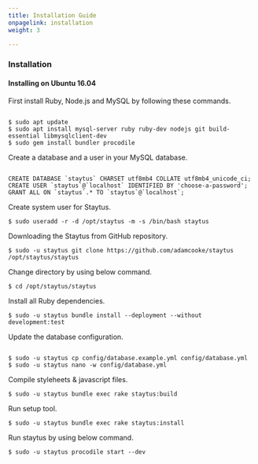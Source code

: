 ```yaml
---
title: Installation Guide
onpagelink: installation
weight: 3

---
```


### Installation

#### Installing on Ubuntu 16.04

First install Ruby, Node.js and MySQL by following these commands.

 ```

$ sudo apt update
$ sudo apt install mysql-server ruby ruby-dev nodejs git build-essential libmysqlclient-dev
$ sudo gem install bundler procodile

```

Create a database and a user in your MySQL database.

 ```

CREATE DATABASE `staytus` CHARSET utf8mb4 COLLATE utf8mb4_unicode_ci;
CREATE USER `staytus`@`localhost` IDENTIFIED BY 'choose-a-password';
GRANT ALL ON `staytus`.* TO `staytus`@`localhost`;

```

Create system user for Staytus.

 ```
$ sudo useradd -r -d /opt/staytus -m -s /bin/bash staytus
```

Downloading the Staytus from GitHub repository.

 ```
$ sudo -u staytus git clone https://github.com/adamcooke/staytus /opt/staytus/staytus
```

Change directory by using below command.

 ```
$ cd /opt/staytus/staytus
```

Install all Ruby dependencies.

 ```
$ sudo -u staytus bundle install --deployment --without development:test
```

Update the database configuration.

 ```

$ sudo -u staytus cp config/database.example.yml config/database.yml
$ sudo -u staytus nano -w config/database.yml

```

Compile styleheets &amp; javascript files.

 ```
$ sudo -u staytus bundle exec rake staytus:build
```

Run setup tool.

 ```
$ sudo -u staytus bundle exec rake staytus:install
```

Run staytus by using below command.

 ```
$ sudo -u staytus procodile start --dev
```
